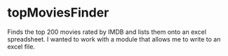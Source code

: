 # topMoviesFinder

Finds the top 200 movies rated by IMDB and lists them onto an excel spreadsheet.
I wanted to work with a module that allows me to write to an excel file.
